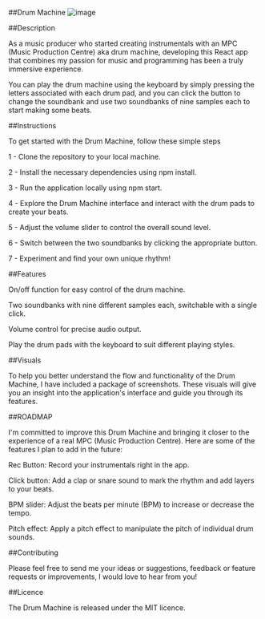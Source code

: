 ##Drum Machine
![image]([https://github.com/G-don/React-Drum-Machine/blob/main/VISUALS/1.png])


##Description

As a music producer who started creating instrumentals with an MPC (Music Production Centre) aka drum machine, developing this React app that combines my passion for music and programming has been a truly immersive experience. 

You can play the drum machine using the keyboard by simply pressing the letters associated with each drum pad, and you can click the button to change the soundbank and use two soundbanks of nine samples each to start making some beats. 

##Instructions

To get started with the Drum Machine, follow these simple steps

1 - Clone the repository to your local machine.

2 - Install the necessary dependencies using npm install.

3 - Run the application locally using npm start.

4 - Explore the Drum Machine interface and interact with the drum pads to create your beats.

5 - Adjust the volume slider to control the overall sound level.

6 - Switch between the two soundbanks by clicking the appropriate button.

7 - Experiment and find your own unique rhythm!


##Features

On/off function for easy control of the drum machine.
 
Two soundbanks with nine different samples each, switchable with a single click.
 
Volume control for precise audio output.

Play the drum pads with the keyboard to suit different playing styles.

##Visuals

To help you better understand the flow and functionality of the Drum Machine, I have included a package of screenshots. These visuals will give you an insight into the application's interface and guide you through its features.

##ROADMAP

I'm committed to improve this Drum Machine and bringing it closer to the experience of a real MPC (Music Production Centre). Here are some of the features I plan to add in the future:

Rec Button: Record your instrumentals right in the app.

Click button: Add a clap or snare sound to mark the rhythm and add layers to your beats.

BPM slider: Adjust the beats per minute (BPM) to increase or decrease the tempo.

Pitch effect: Apply a pitch effect to manipulate the pitch of individual drum sounds.

##Contributing

Please feel free to send me your ideas or suggestions, feedback or feature requests or improvements, I would love to hear from you! 

##Licence

The Drum Machine is released under the MIT licence. 
